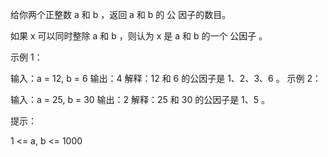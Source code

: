给你两个正整数 a 和 b ，返回 a 和 b 的 公 因子的数目。

如果 x 可以同时整除 a 和 b ，则认为 x 是 a 和 b 的一个 公因子 。

示例 1：

输入：a = 12, b = 6
输出：4
解释：12 和 6 的公因子是 1、2、3、6 。
示例 2：

输入：a = 25, b = 30
输出：2
解释：25 和 30 的公因子是 1、5 。

提示：

1 <= a, b <= 1000
